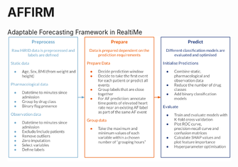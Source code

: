 # AFFIRM
Adaptable Forecasting Framework in RealtiMe
![alt text](https://github.com/Ti-Yao/AFFIRM/blob/main/AFFIRM.png?raw=true)
